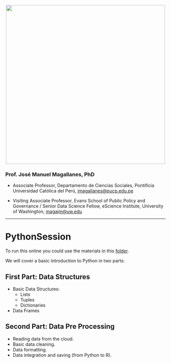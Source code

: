 <br> 
<center><img src="https://i.imgur.com/hkb7Bq7.png" width="500"></center>


### Prof. José Manuel Magallanes, PhD

* Associate Professor, Departamento de Ciencias Sociales, Pontificia Universidad Católica del Perú, [jmagallanes@pucp.edu.pe](mailto:jmagallanes@pucp.edu.pe)

* Visiting Associate Professor, Evans School of Public Policy and Governance / Senior Data Science Fellow, eScience Institute, University of Washington, [magajm@uw.edu](mailto:magajm@uw.edu)
_____



# PythonSession

To run this online you could use the materials in this [folder](https://drive.google.com/drive/folders/19TFtBnOGpfgPtzHhqsqHPNX1eTs2DDRM?usp=sharing).

We will cover a basic introduction to Python in two parts:

## First Part: Data Structures

* Basic Data Structures:
  - Lists
  - Tuples
  - Dictionaries
* Data Frames

## Second Part: Data Pre Processing

* Reading data from the cloud.
* Basic data cleaning.
* Data formatting.
* Data integration and saving (from Python to R).
